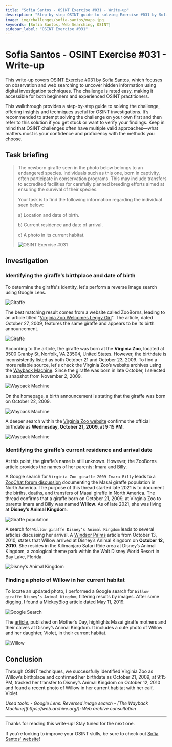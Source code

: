 ```yaml
---
title: "Sofia Santos - OSINT Exercise #031 - Write-up"
description: "Step-by-step OSINT guide to solving Exercise #031 by Sofia Santos. Learn image analysis, web searching, and digital investigation to track an endangered giraffe's history and location."
image: img/challenges/sofia-santos/maps.jpg
keywords: [Sofia Santos, Web Searching, OSINT]
sidebar_label: "OSINT Exercise #031"
---
```


# Sofia Santos - OSINT Exercise #031 - Write-up

This write-up covers [OSINT Exercise #031 by Sofia Santos](https://gralhix.com/list-of-osint-exercises/osint-exercise-031/), which focuses on observation and web searching to uncover hidden information using digital investigation techniques. The challenge is rated easy, making it accessible for both beginners and experienced OSINT practitioners.

This walkthrough provides a step-by-step guide to solving the challenge, offering insights and techniques useful for OSINT investigations. It’s recommended to attempt solving the challenge on your own first and then refer to this solution if you get stuck or want to verify your findings. Keep in mind that OSINT challenges often have multiple valid approaches—what matters most is your confidence and proficiency with the methods you choose.

## Task briefing

> The newborn giraffe seen in the photo below belongs to an endangered species. Individuals such as this one, born in captivity, often participate in conservation programs. This may include transfers to accredited facilities for carefully planned breeding efforts aimed at ensuring the survival of their species.
>
> Your task is to find the following information regarding the individual seen below:
>
> a) Location and date of birth.
> 
> b) Current residence and date of arrival.
>
> c) A photo in its current habitat.
>
> ![OSINT Exercise #031](/img/challenges/sofia-santos/osint-exercise-031/sofia-santos-031-1.png "OSINT Exercise #031")

## Investigation

### Identifying the giraffe’s birthplace and date of birth

To determine the giraffe's identity, let's perform a reverse image search using Google Lens.

![Giraffe](/img/challenges/sofia-santos/osint-exercise-031/sofia-santos-031-2.png "Giraffe")

The best matching result comes from a website called ZooBorns, leading to an article titled "[Virginia Zoo Welcomes Leggy Girl](https://www.zooborns.com/zooborns/2009/10/baby-giraffe-calf-at-the-virginia-zoo.html)". The article, dated October 27, 2009, features the same giraffe and appears to be its birth announcement.

![Giraffe](/img/challenges/sofia-santos/osint-exercise-031/sofia-santos-031-3.png "Giraffe")

According to the article, the giraffe was born at the **Virginia Zoo**, located at 3500 Granby St, Norfolk, VA 23504, United States. However, the birthdate is inconsistently listed as both October 21 and October 23, 2009. To find a more reliable source, let's check the Virginia Zoo’s website archives using the [Wayback Machine](https://web.archive.org/web/20250000000000*/https://virginiazoo.org/). Since the giraffe was born in late October, I selected a snapshot from November 2, 2009.

![Wayback Machine](/img/challenges/sofia-santos/osint-exercise-031/sofia-santos-031-4.png "Wayback Machine")

On the homepage, a birth announcement is stating that the giraffe was born on October 22, 2009.

![Wayback Machine](/img/challenges/sofia-santos/osint-exercise-031/sofia-santos-031-5.png "Wayback Machine")

A deeper search within the [Virginia Zoo website](https://web.archive.org/web/20091031015448/http://www.virginiazoo.org/about-the-zoo/new-arrivals.asp) confirms the official birthdate as **Wednesday, October 21, 2009, at 9:15 PM**.

![Wayback Machine](/img/challenges/sofia-santos/osint-exercise-031/sofia-santos-031-6.png "Wayback Machine")

### Identifying the giraffe’s current residence and arrival date

At this point, the giraffe’s name is still unknown. However, the ZooBorns article provides the names of her parents: Imara and Billy.

A Google search for `Virginia Zoo giraffe 2009 Imara Billy` leads to a [ZooChat forum discussion](https://www.zoochat.com/community/threads/north-american-masai-giraffe-population.482787/) documenting the Masai giraffe population in North America. The purpose of this thread started late 2021 is to document the births, deaths, and transfers of Masai giraffe in North America. The thread confirms that a giraffe born on October 21, 2009, at Virginia Zoo to parents Imara and Billy was named **Willow**. As of late 2021, she was living at **Disney’s Animal Kingdom**.

![Giraffe population](/img/challenges/sofia-santos/osint-exercise-031/sofia-santos-031-7.png "Giraffe population")

A search for `Willow giraffe Disney’s Animal Kingdom` leads to several articles discussing her arrival. A [Windsor Palms](https://www.windsor-palms-florida.net/latest-news/disneys-animal-kingdom-gets-a-new-baby-giraffe) article from October 13, 2010, states that Willow arrived at Disney’s Animal Kingdom on **October 12, 2010**. She resides in the Kilimanjaro Safari Ride area at Disney’s Animal Kingdom, a zoological theme park within the Walt Disney World Resort in Bay Lake, Florida.

![Disney’s Animal Kingdom](/img/challenges/sofia-santos/osint-exercise-031/sofia-santos-031-8.png "Disney’s Animal Kingdom")

### Finding a photo of Willow in her current habitat

To locate an updated photo, I performed a Google search for `Willow giraffe Disney’s Animal Kingdom`, filtering results by images. After some digging, I found a MickeyBlog article dated May 11, 2019.

![Google Search](/img/challenges/sofia-santos/osint-exercise-031/sofia-santos-031-9.png "Google Search")

The [article](https://mickeyblog.com/2019/05/11/celebrating-mothers-day-with-masai-giraffe-moms-and-their-babies-at-disneys-animal-kingdom/), published on Mother’s Day, highlights Masai giraffe mothers and their calves at Disney’s Animal Kingdom. It includes a cute photo of Willow and her daughter, Violet, in their current habitat.

![Willow](/img/challenges/sofia-santos/osint-exercise-031/sofia-santos-031-10.png "Willow")

## Conclusion

Through OSINT techniques, we successfully identified Virginia Zoo as Willow’s birthplace and confirmed her birthdate as October 21, 2009, at 9:15 PM, tracked her transfer to Disney’s Animal Kingdom on October 12, 2010 and found a recent photo of Willow in her current habitat with her calf, Violet.

<em>
Used tools:
- Google Lens: Reversed image search
- [The Wayback Machine](https://web.archive.org/): Web archive consultation
</em>

---

Thanks for reading this write-up! Stay tuned for the next one.

If you’re looking to improve your OSINT skills, be sure to check out [Sofia Santos' website](https://gralhix.com/)!
